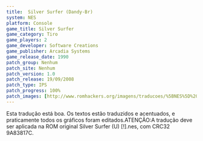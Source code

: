 ```yaml
---
title:  Silver Surfer (Dandy-Br)
system: NES
platform: Console
game_title: Silver Surfer
game_category: Tiro
game_players: 2
game_developer: Software Creations
game_publisher: Arcadia Systems
game_release_date: 1990
patch_group: Nenhum
patch_site: Nenhum
patch_version: 1.0
patch_release: 19/09/2008
patch_type: IPS
patch_progress: 100%
patch_images: [http://www.romhackers.org/imagens/traducoes/%5BNES%5D%20Silver%20Surfer%20-%20Dandy-Br%20-%2001.png,http://www.romhackers.org/imagens/traducoes/%5BNES%5D%20Silver%20Surfer%20-%20Dandy-Br%20-%2002.png,http://www.romhackers.org/imagens/traducoes/%5BNES%5D%20Silver%20Surfer%20-%20Dandy-Br%20-%2003.png]
---
```

Esta tradução está boa. Os textos estão traduzidos e acentuados, e praticamente todos os gráficos foram editados.ATENÇÃO:A tradução deve ser aplicada na ROM original Silver Surfer (U) [!].nes, com CRC32 9A83817C.
